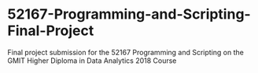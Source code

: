 # 52167-Programming-and-Scripting-Final-Project
Final project submission for the 52167 Programming and Scripting on the GMIT Higher Diploma in Data Analytics 2018 Course
